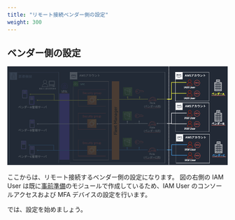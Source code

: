 ```yaml
---
title: "リモート接続ベンダー側の設定"
weight: 300
---
```

## ベンダー側の設定
![vendor-setting](/static/03_RemoteUser/vendor_setting.png)

ここからは、リモート接続するベンダー側の設定になります。
図の右側の IAM User は既に[事前準備](../01_PreReq/index.md)のモジュールで作成しているため、IAM User のコンソールアクセスおよび MFA デバイスの設定を行います。

では、設定を始めましょう。
